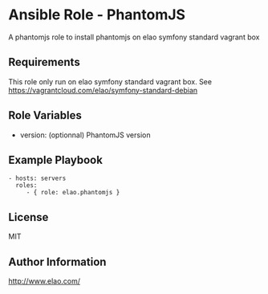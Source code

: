 Ansible Role - PhantomJS
========================

A phantomjs role to install phantomjs on elao symfony standard vagrant box

Requirements
------------

This role only run on elao symfony standard vagrant box. See https://vagrantcloud.com/elao/symfony-standard-debian

Role Variables
--------------

* version: (optionnal) PhantomJS version

Example Playbook
----------------

    - hosts: servers
      roles:
         - { role: elao.phantomjs }

License
-------

MIT

Author Information
------------------

http://www.elao.com/
